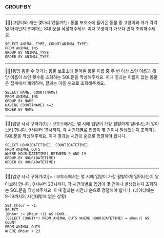 ### GROUP BY
<hr/>
✍🏻[고양이와 개는 몇마리 있을까?]
: 동물 보호소에 들어온 동물 중 고양이와 개가 각각 몇 마리인지 조회하는 SQL문을 작성해주세요. 이때 고양이가 개보다 먼저 조회해주세요.

```
SELECT ANIMAL_TYPE, COUNT(ANIMAL_TYPE)
FROM ANIMAL_INS
GROUP BY ANIMAL_TYPE
ORDER BY ANIMAL_TYPE
```
<hr/>
✍🏻[동명 동물 수 찾기]
: 동물 보호소에 들어온 동물 이름 중 두 번 이상 쓰인 이름과 해당 이름이 쓰인 횟수를 조회하는 SQL문을 작성해주세요. 이때 결과는 이름이 없는 동물은 집계에서 제외하며, 결과는 이름 순으로 조회해주세요.

```
SELECT NAME, COUNT(NAME)
FROM ANIMAL_INS
GROUP BY NAME
HAVING COUNT(NAME) >=2
ORDER BY NAME

```
<hr/>
✍🏻[입양 시각 구하기(1)]
: 보호소에서는 몇 시에 입양이 가장 활발하게 일어나는지 알아보려 합니다. 9시부터 19시까지, 각 시간대별로 입양이 몇 건이나 발생했는지 조회하는 SQL문을 작성해주세요. 이때 결과는 시간대 순으로 정렬해야 합니다.

```
SELECT HOUR(DATETIME), COUNT(DATETIME)
FROM ANIMAL_OUTS
WHERE HOUR(DATETIME) BETWEEN 9 AND 19
GROUP BY HOUR(DATETIME)
ORDER BY HOUR(DATETIME)
```
<hr/>
✍🏻[입양 시각 구하기(2)]⭐️
: 보호소에서는 몇 시에 입양이 가장 활발하게 일어나는지 알아보려 합니다. 0시부터 23시까지, 각 시간대별로 입양이 몇 건이나 발생했는지 조회하는 SQL문을 작성해주세요. 이때 결과는 시간대 순으로 정렬해야 합니다.
(데이터에는 9-19까지의 시간대밖에 없는 상황)

```
SET @hour = -1;
SELECT
(@hour := @hour +1) AS HOUR,
(SELECT COUNT(*) FROM ANIMAL_OUTS WHERE HOUR(DATETIME) = @hour) AS COUNT
FROM ANIMAL_OUTS
WHERE @hour < 23
```
